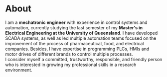 # About
I am a **mechatronic engineer** with experience in control systems and automation, currently studying the last semester of my **Master's in Electrical Engineering at the University of Queensland**. I have developed SCADA systems, as well as led multiple automation teams focused on the improvement of the process of pharmaceutical, food, and electrical companies. Besides, I have expertise in programming PLCs, HMIs and motor drives of different brands to control multiple processes.<br>
I consider myself a committed, trustworthy, responsible, and friendly person who is interested in growing my professional skills in a research environment.
